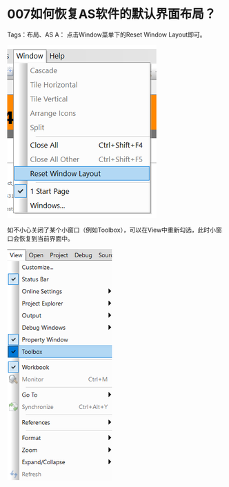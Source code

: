 # 007如何恢复AS软件的默认界面布局？
Tags：布局、AS
A：
点击Window菜单下的Reset Window Layout即可。

![Img](./FILES/007如何恢复AS软件的默认界面布局？.md/img-20220530002628.png)

如不小心关闭了某个小窗口（例如Toolbox），可以在View中重新勾选，此时小窗口会恢复到当前界面中。

![Img](./FILES/007如何恢复AS软件的默认界面布局？.md/img-20220530002641.png)
